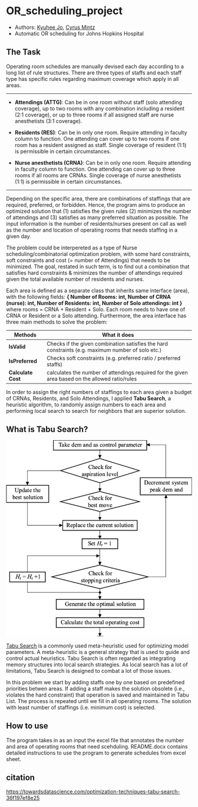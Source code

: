 # OR_scheduling_project
- Authors: [Kyuhee Jo](kjo3@jhu.edu), [Cyrus Mintz](cmintz2@jhmi.edu)
- Automatic OR scheduling for Johns Hopkins Hospital

## The Task

  Operating room schedules are manually devised each day according to a long list of rule structures. There are three types of staffs and each staff type has specific rules regarding maximum coverage which apply in all areas.
  
----
- **Attendings (ATTG)**: Can be in one room without staff (solo attending coverage), up to two rooms with any combination including a resident (2:1 coverage), or up to three rooms if all assigned staff are nurse anesthetists (3:1 coverage).

- **Residents (RES)**: Can be in only one room. Require attending in faculty column to function. One attending can cover up to two rooms if one room has a resident assigned as staff. Single coverage of resident (1:1) is permissible in certain circumstances.

- **Nurse anesthetists (CRNA)**: Can be in only one room. Require attending in faculty column to function. One attending can cover up to three rooms if all rooms are CRNAs. Single coverage of nurse anesthetists (1:1) is permissible in certain circumstances.
----
  
  Depending on the specific area, there are combinations of staffings that are required, preferred, or forbidden. Hence, the program aims to produce an optimized solution that (1) satisfies the given rules (2) minimizes the number of attendings and (3) satisfies as many preferred situation as possible. The input information is the number of residents/nurses present on call as well as the number and location of operating rooms that needs staffing in a given day. 

  The problem could be interpereted as a type of Nurse scheduling/combinatorial optimization problem, with some hard constraints, soft constraints and cost (= number of Attendings) that needs to be minimized. The goal, restated in such term, is to find out a combination that satisfies hard constraints & minimizes the number of attendings required given the total available number of residents and nurses. 
  
  Each area is defined as a separate class that inherits same interface (area), with the following fields: **{ Number of Rooms: int, Number of CRNA (nurse): int, Number of Residents: int, Number of Solo attendings: int }** where rooms = CRNA + Resident + Solo. Each room needs to have one of CRNA or Resident or a Solo attending. Furthermore, the area interface has three main methods to solve the problem:  

| Methods        | What it does |
| ------------- | ------------- |
| **IsValid** | Checks if the given combination satisfies the hard constraints (e.g. maximum number of solo etc.)  |
| **IsPreferred** | Checks soft constraints (e.g. preferred ratio / preferred staffs) |
| **Calculate Cost** | calculates the number of attendings required for the given area based on the allowed ratio/rules |

  In order to assign the right numbers of staffings to each area given a budget of CRNAs, Residents, and Solo Attendings, I applied **Tabu Search**, a heuristic algorithm, to randomly assign numbers to each area and performing local search to search for neighbors that are superior solution. 
 

## What is Tabu Search? 

![algorithm](./Flowchart-of-Tabu-Search-Algorithm.png)

[Tabu Search](https://towardsdatascience.com/optimization-techniques-tabu-search-36f197ef8e25) is a commonly used meta-heuristic used for optimizing model parameters. A meta-heuristic is a general strategy that is used to guide and control actual heuristics. Tabu Search is often regarded as integrating memory structures into local search strategies. As local search has a lot of limitations, Tabu Search is designed to combat a lot of those issues.

In this problem we start by adding staffs one by one based on predefined priorities betwen areas. If adding a staff makes the solution obsolete (i.e., violates the hard constraint) that operation is saved and maintained in Tabu List. The process is repeated until we fill in all operating rooms. The solution with least number of staffings (i.e. minimum cost) is selected.  

## How to use 

The program takes in as an input the excel file that annotates the number and area of operating rooms that need scehduling. README.docx contains detailed instructions to use the program to generate schedules from excel sheet. 

## citation

https://towardsdatascience.com/optimization-techniques-tabu-search-36f197ef8e25
